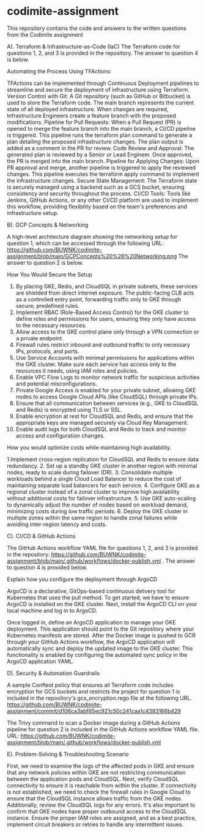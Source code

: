 # codimite-assignment

This repository contains the code and answers to the written questions from the Codimite assignment

A).  Terraform & Infrastructure-as-Code (IaC)
The Terraform code for questions 1, 2, and 3 is provided in the repository. The answer to question 4 is below.

Automating the Process Using TFActions:

TFActions can be implemented through Continuous Deployment pipelines to streamline and secure the deployment of infrastructure using Terraform.
Version Control with Git: A Git repository (such as GitHub or Bitbucket) is used to store the Terraform code. The main branch represents the current state of all deployed infrastructure. When changes are required, Infrastructure Engineers create a feature branch with the proposed modifications.
Pipeline for Pull Requests: When a Pull Request (PR) is opened to merge the feature branch into the main branch, a CI/CD pipeline is triggered. This pipeline runs the terraform plan command to generate a plan detailing the proposed infrastructure changes. The plan output is added as a comment in the PR for review.
Code Review and Approval: The generated plan is reviewed by a Senior or Lead Engineer. Once approved, the PR is merged into the main branch.
Pipeline for Applying Changes: Upon PR approval and merge, another pipeline is triggered to apply the reviewed changes. This pipeline executes the terraform apply command to implement the infrastructure changes.
Secure State Management: The Terraform state is securely managed using a backend such as a GCS bucket, ensuring consistency and security throughout the process.
CI/CD Tools: Tools like Jenkins, GitHub Actions, or any other CI/CD platform are used to implement this workflow, providing flexibility based on the team's preferences and infrastructure setup.

B). GCP Concepts & Networking

A high-level architecture diagram showing the networking setup for question 1, 
which can be accessed through the following URL: https://github.com/BUWNK/codimite-assignment/blob/main/GCPConcepts%20%26%20Networking.png
The answer to question 2 is below.

 How You Would Secure the Setup

1. By placing GKE, Redis, and CloudSQL in private subnets, these services are shielded from direct internet exposure. The public-facing CLB acts as a controlled entry point, forwarding traffic only to GKE through secure, predefined rules.
2. Implement RBAC (Role-Based Access Control) for the GKE cluster to define roles and permissions for users, ensuring they only have access to the necessary resources.
3. Allow access to the GKE control plane only through a VPN connection or a private endpoint.
4. Firewall rules restrict inbound and outbound traffic to only necessary IPs, protocols, and ports.
5. Use Service Accounts with minimal permissions for applications within the GKE cluster. Make sure each service has access only to the resources it needs, using IAM roles and policies.
6. Enable VPC Flow Logs to monitor network traffic for suspicious activities and potential misconfigurations.
7. Private Google Access is enabled for your private subnet, allowing GKE nodes to access Google Cloud APIs (like CloudSQL) through private IPs.
8. Ensure that all communication between services (e.g., GKE to CloudSQL and Redis) is encrypted using TLS or SSL.
9. Enable encryption at rest for CloudSQL and Redis, and ensure that the appropriate keys are managed securely via Cloud Key Management.
10. Enable audit logs for both CloudSQL and Redis to track and monitor access and configuration changes.


How you would optimize costs while maintaining high availability.

1.Implement cross-region replication for CloudSQL and Redis to ensure data redundancy.
2. Set up a standby GKE cluster in another region with minimal nodes, ready to scale during failover (DR).
3. Consolidate multiple workloads behind a single Cloud Load Balancer to reduce the cost of maintaining separate load balancers for each service.
4. Configure GKE as a regional cluster instead of a zonal cluster to improve high availability without additional costs for failover infrastructure.
5. Use GKE auto-scaling to dynamically adjust the number of nodes based on workload demand, minimizing costs during low traffic periods.
6. Deploy the GKE cluster in multiple zones within the same region to handle zonal failures while avoiding inter-region latency and costs.

C). CI/CD & GitHub Actions

The GitHub Actions workflow YAML file for questions 1, 2, and 3 is provided in the repository: https://github.com/BUWNK/codimite-assignment/blob/main/.github/workflows/docker-publish.yml . 
The answer to question 4 is provided below.

Explain how you configure the deployment through ArgoCD

ArgoCD is a declarative, GitOps-based continuous delivery tool for Kubernetes that uses the pull method. To get started, we have to ensure ArgoCD is installed on the GKE cluster. Next, install the ArgoCD CLI on your local machine and log in to ArgoCD.

Once logged in, define an ArgoCD application to manage your GKE deployment. This application should point to the Git repository where your Kubernetes manifests are stored. After the Docker image is pushed to GCR through your GitHub Actions workflow, the ArgoCD application will automatically sync and deploy the updated image to the GKE cluster. This functionality is enabled by configuring the automated sync policy in the ArgoCD application YAML.

D). Security & Automation Guardrails

A sample Conftest policy that ensures all Terraform code includes encryption for GCS buckets and restricts the project for question 1 is included in the repository's gcs_encryption.rego file at the following URL.
https://github.com/BUWNK/codimite-assignment/commit/d106ca3abf65ec921c50c241caa1c4383166b429

The Trivy command to scan a Docker image during a GitHub Actions pipeline for question 2 is included in the GitHub Actions workflow YAML file. URL:
https://github.com/BUWNK/codimite-assignment/blob/main/.github/workflows/docker-publish.yml

E). Problem-Solving & Troubleshooting Scenario

First, we need to examine the logs of the affected pods in GKE and ensure that any network policies within GKE are not restricting communication between the application pods and CloudSQL. Next, verify CloudSQL connectivity to ensure it is reachable from within the cluster. If connectivity is not established, we need to check the firewall rules in Google Cloud to ensure that the CloudSQL instance allows traffic from the GKE nodes. Additionally, review the CloudSQL logs for any errors. It's also important to confirm that GKE nodes have proper outbound access to the CloudSQL instance. Ensure the proper IAM roles are assigned, and as a best practice, implement circuit breakers or retries to handle any intermittent issues.


